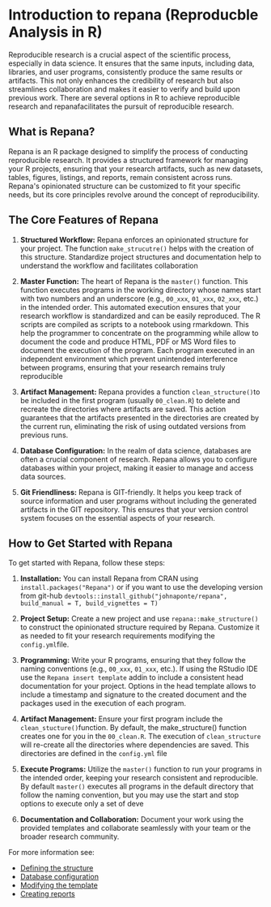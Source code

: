 # Introduction to repana (Reproducble Analysis in R)

Reproducible research is a crucial aspect of the scientific process, especially in data science. It ensures that the same inputs, including data, libraries, and user programs, consistently produce the same results or artifacts. This not only enhances the credibility of research but also streamlines collaboration and makes it easier to verify and build upon previous work. There are several options in R to achieve reproducible research and repanafacilitates the pursuit of reproducible research.

## What is Repana?

Repana is an R package designed to simplify the process of conducting reproducible research. It provides a structured framework for managing your R projects, ensuring that your research artifacts, such as new datasets, tables, figures, listings, and reports, remain consistent across runs. Repana's opinionated structure can be customized to fit your specific needs, but its core principles revolve around the concept of reproducibility.

## The Core Features of Repana

1. **Structured Workflow:**
   Repana enforces an opinionated structure for your project. The function `make_strucutre()` helps with the creation of this structure. Standardize project structures and documentation help to understand the workflow and facilitates collaboration
   
2. **Master Function:**
   The heart of Repana is the `master()` function. This function executes programs in the working directory whose names start with two numbers and an underscore (e.g., `00_xxx`, `01_xxx`, `02_xxx`, etc.) in the intended order. This automated execution ensures that your research workflow is standardized and can be easily reproduced. The R scripts are compiled as scripts to a notebook using rmarkdown. This help the programmer to concentrate on the programming while allow to document the code and produce HTML, PDF or MS Word files to document the execution of the program. Each program executed in an independent environment which prevent unintended interference between programs, ensuring that your research remains truly reproducible

3. **Artifact Management:**
   Repana provides a function `clean_structure()`to be included in the first program (usually `00_clean.R`) to delete and recreate the directories where artifacts are saved. This action guarantees that the artifacts presented in the directories are created by the current run, eliminating the risk of using outdated versions from previous runs.

5. **Database Configuration:**
   In the realm of data science, databases are often a crucial component of research. Repana allows you to configure databases within your project, making it easier to manage and access data sources.

6. **Git Friendliness:**
   Repana is GIT-friendly. It helps you keep track of source information and user programs without including the generated artifacts in the GIT repository. This ensures that your version control system focuses on the essential aspects of your research.

## How to Get Started with Repana

To get started with Repana, follow these steps:

1. **Installation:** You can install Repana from CRAN using `install.packages("Repana")` or if you want to use the developing version from git-hub
`devtools::install_github("johnaponte/repana", build_manual = T, build_vignettes = T)`

2. **Project Setup:** Create a new project and use `repana::make_structure()` to construct the opinionated structure required by Repana. Customize it as needed to fit your research requirements modifying the `config.yml`file.

3. **Programming:** Write your R programs, ensuring that they follow the naming conventions (e.g., `00_xxx`, `01_xxx`, etc.). If using the RStudio IDE use the `Repana insert template` addin to include a consistent head documentation for your project. Options in the head template allows to include a timestamp and signature to the created document and the packages used in the execution of each program.

4. **Artifact Management:** Ensure your first program include the  `clean_stucture()`function. By default, the make_structure() function creates one for you in the `00_clean.R`. The execution of `clean_structure` will re-create all the directories where dependencies are saved. This directories are defined in the `config.yml` file

5. **Execute Programs:** Utilize the `master()` function to run your programs in the intended order, keeping your research consistent and reproducible. By default `master()` executes all programs in the default directory that follow the naming convention, but you may use the start and stop options to execute only a set of deve

6. **Documentation and Collaboration:** Document your work using the provided templates and collaborate seamlessly with your team or the broader research community.

For more information see:

- [Defining the structure](https://johnaponte.github.io/repana/articles/structure.html)
- [Database configuration](https://johnaponte.github.io/repana/articles/database.html)
- [Modifying the template](https://johnaponte.github.io/repana/articles/template.html)
- [Creating reports](https://johnaponte.github.io/repana/articles/reports.html)
